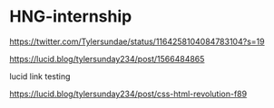 # HNG-internship

https://twitter.com/Tylersundae/status/1164258104084783104?s=19

https://lucid.blog/tylersunday234/post/1566484865

lucid link testing

https://lucid.blog/tylersunday234/post/css-html-revolution-f89


